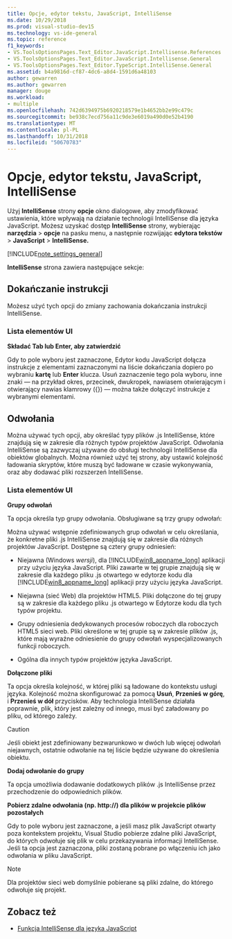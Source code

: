 ```yaml
---
title: Opcje, edytor tekstu, JavaScript, IntelliSense
ms.date: 10/29/2018
ms.prod: visual-studio-dev15
ms.technology: vs-ide-general
ms.topic: reference
f1_keywords:
- VS.ToolsOptionsPages.Text_Editor.JavaScript.Intellisense.References
- VS.ToolsOptionsPages.Text_Editor.JavaScript.Intellisense.General
- VS.ToolsOptionsPages.Text_Editor.TypeScript.IntelliSense.General
ms.assetid: b4a9816d-cf87-4dc6-a8d4-1591d6a48103
author: gewarren
ms.author: gewarren
manager: douge
ms.workload:
- multiple
ms.openlocfilehash: 742d6394975b6920218579e1b4652bb2e99c479c
ms.sourcegitcommit: be938c7ecd756a11c9de3e6019a490d0e52b4190
ms.translationtype: MT
ms.contentlocale: pl-PL
ms.lasthandoff: 10/31/2018
ms.locfileid: "50670783"
---
```

# <a name="options-text-editor-javascript-intellisense"></a>Opcje, edytor tekstu, JavaScript, IntelliSense
Użyj **IntelliSense** strony **opcje** okno dialogowe, aby zmodyfikować ustawienia, które wpływają na działanie technologii IntelliSense dla języka JavaScript. Możesz uzyskać dostęp **IntelliSense** strony, wybierając **narzędzia** > **opcje** na pasku menu, a następnie rozwijając **edytora tekstów**  >  **JavaScript** > **IntelliSense.**

[!INCLUDE[note_settings_general](../../data-tools/includes/note_settings_general_md.md)]

**IntelliSense** strona zawiera następujące sekcje:

## <a name="statement-completion"></a>Dokańczanie instrukcji
 Możesz użyć tych opcji do zmiany zachowania dokańczania instrukcji IntelliSense.

### <a name="uielement-list"></a>Lista elementów UI
 **Składać Tab lub Enter, aby zatwierdzić**

 Gdy to pole wyboru jest zaznaczone, Edytor kodu JavaScript dołącza instrukcje z elementami zaznaczonymi na liście dokańczania dopiero po wybraniu **kartę** lub **Enter** klucza. Usuń zaznaczenie tego pola wyboru, inne znaki — na przykład okres, przecinek, dwukropek, nawiasem otwierającym i otwierający nawias klamrowy ({}) — można także dołączyć instrukcje z wybranymi elementami.

## <a name="references"></a>Odwołania
 Można używać tych opcji, aby określać typy plików .js IntelliSense, które znajdują się w zakresie dla różnych typów projektów JavaScript. Odwołania IntelliSense są zazwyczaj używane do obsługi technologii IntelliSense dla obiektów globalnych. Można również użyć tej strony, aby ustawić kolejność ładowania skryptów, które muszą być ładowane w czasie wykonywania, oraz aby dodawać pliki rozszerzeń IntelliSense.

### <a name="uielement-list"></a>Lista elementów UI
 **Grupy odwołań**

 Ta opcja określa typ grupy odwołania. Obsługiwane są trzy grupy odwołań:

 Można używać wstępnie zdefiniowanych grup odwołań w celu określania, że konkretne pliki .js IntelliSense znajdują się w zakresie dla różnych projektów JavaScript. Dostępne są cztery grupy odniesień:

- Niejawna (Windows *wersji*), dla [!INCLUDE[win8_appname_long](../../debugger/includes/win8_appname_long_md.md)] aplikacji przy użyciu języka JavaScript. Pliki zawarte w tej grupie znajdują się w zakresie dla każdego pliku .js otwartego w edytorze kodu dla [!INCLUDE[win8_appname_long](../../debugger/includes/win8_appname_long_md.md)] aplikacji przy użyciu języka JavaScript.

- Niejawna (sieć Web) dla projektów HTML5. Pliki dołączone do tej grupy są w zakresie dla każdego pliku .js otwartego w Edytorze kodu dla tych typów projektu.

- Grupy odniesienia dedykowanych procesów roboczych dla roboczych HTML5 sieci web. Pliki określone w tej grupie są w zakresie plików .js, które mają wyraźne odniesienie do grupy odwołań wyspecjalizowanych funkcji roboczych.

- Ogólna dla innych typów projektów języka JavaScript.

**Dołączone pliki**

Ta opcja określa kolejność, w której pliki są ładowane do kontekstu usługi języka. Kolejność można skonfigurować za pomocą **Usuń**, **Przenieś w górę**, i **Przenieś w dół** przycisków. Aby technologia IntelliSense działała poprawnie, plik, który jest zależny od innego, musi być załadowany po pliku, od którego zależy.

> [!CAUTION]
> Jeśli obiekt jest zdefiniowany bezwarunkowo w dwóch lub więcej odwołań niejawnych, ostatnie odwołanie na tej liście będzie używane do określenia obiektu.


**Dodaj odwołanie do grupy**

Ta opcja umożliwia dodawanie dodatkowych plików .js IntelliSense przez przechodzenie do odpowiednich plików.

**Pobierz zdalne odwołania (np. http://) dla plików w projekcie plików pozostałych**

Gdy to pole wyboru jest zaznaczone, a jeśli masz plik JavaScript otwarty poza kontekstem projektu, Visual Studio pobierze zdalne pliki JavaScript, do których odwołuje się plik w celu przekazywania informacji IntelliSense. Jeśli ta opcja jest zaznaczona, pliki zostaną pobrane po włączeniu ich jako odwołania w pliku JavaScript.

> [!NOTE]
> Dla projektów sieci web domyślnie pobierane są pliki zdalne, do którego odwołuje się projekt.



## <a name="see-also"></a>Zobacz też

- [Funkcja IntelliSense dla języka JavaScript](../../ide/javascript-intellisense.md)